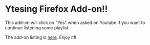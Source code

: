 # Ytesing Firefox Add-on!!
This add-on will click on "Yes" when asked on Youtube if you want to continue listening some playlist.

The add-on listing is [here](https://addons.mozilla.org/en-US/firefox/addon/ytesing/). Enjoy it!!